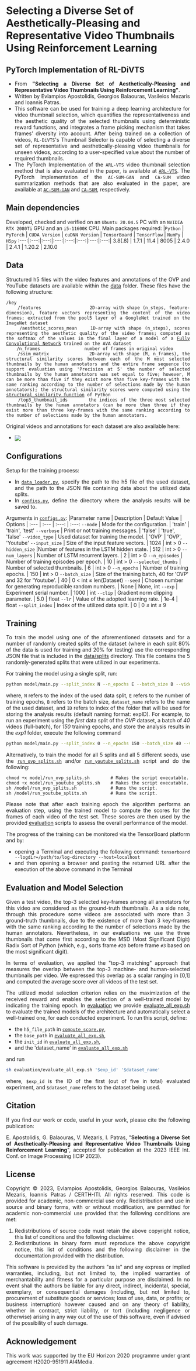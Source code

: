 # Selecting a Diverse Set of Aesthetically-Pleasing and Representative Video Thumbnails Using Reinforcement Learning

## PyTorch Implementation of RL-DiVTS  
<div align="justify">

- From **"Selecting a Diverse Set of Aesthetically-Pleasing and Representative Video Thumbnails Using Reinforcement Learning"**.
- Written by Evlampios Apostolidis, Georgios Balaouras, Vasileios Mezaris and Ioannis Patras.
- This software can be used for training a deep learning architecture for video thumbnail selection, which quantifies the representativeness and the aesthetic quality of the selected thumbnails using deterministic reward functions, and integrates a frame picking mechanism that takes frames’ diversity into account. After being trained on a collection of videos, `RL-DiVTS`'s Thumbnail Selector  is capable of selecting a diverse set of representative and aesthetically-pleasing video thumbnails for unseen videos, according to a user-specified value about the number of required thumbnails.
- The PyTorch Implementation of the `ARL-VTS` video thumbnail selection method that is also evaluated in the paper, is available at [`ARL-VTS`](https://github.com/e-apostolidis/Video-Thumbnail-Selector). The PyTorch Implementation of the `AC-SUM-GAN` and `CA-SUM` video summarization methods that are also evaluated in the paper, are available at [`AC-SUM-GAN`](https://github.com/e-apostolidis/AC-SUM-GAN) and [`CA-SUM`](https://github.com/e-apostolidis/CA-SUM), respectively.
</div>

## Main dependencies
Developed, checked and verified on an `Ubuntu 20.04.5` PC with an `NVIDIA RTX 2080Ti` GPU and an `i5-11600K` CPU. Main packages required:
|`Python` | `PyTorch` | `CUDA Version` | `cuDNN Version` | `TensorBoard` | `TensorFlow` | `NumPy` | `H5py`
:---:|:---:|:---:|:---:|:---:|:---:|:---:|:---:|
3.8(.8) | 1.7.1 | 11.4 | 8005 | 2.4.0 | 2.4.1 | 1.20.2 | 2.10.0

## Data
<div align="justify">

Structured h5 files with the video features and annotations of the OVP and YouΤube datasets are available within the [data](data) folder. These files have the following structure:
<pre><code>/key
    /features                 2D-array with shape (n_steps, feature-dimension), feature vectors representing the content of the video frames; extracted from the pool5 layer of a GoogleNet trained on the ImageNet dataset
    /aesthetic_scores_mean    1D-array with shape (n_steps), scores representing the aesthetic quality of the video frames; computed as the softmax of the values in the final layer of a model of a <a href="https://github.com/bmezaris/fully_convolutional_networks" target="_blank">Fully Convolutional Network</a> trained on the AVA dataset
    /n_frames                 number of frames in original video
    /ssim_matrix              2D-array with shape (M, n_frames), the structural similarity scores between each of the M most selected thumbnails by the human annotators and the entire frame sequence (to support evaluation using 'Precision at 5' the number of selected thumbnails by the human annotators was set equal to five; however, M can be more than five if they exist more than five key-frames with the same ranking according to the number of selections made by the human annotators); the structural similarity scores were computed using the <a href="https://scikit-image.org/docs/dev/api/skimage.metrics.html#skimage.metrics.structural_similarity" target="_blank">structural_similarity function</a> of Python
    /top3_thumbnail_ids       the indices of the three most selected thumbnails by the human annotators (can be more than three if they exist more than three key-frames with the same ranking according to the number of selections made by the human annotators.
</code></pre>
Original videos and annotations for each dataset are also available here: 
- <a href="https://sites.google.com/site/vsummsite/download" target="_blank"><img align="center" src="https://img.shields.io/badge/Datasets-OVP,%20YouTube-green"/></a>
</div>
 
## Configurations
<div align="justify">

Setup for the training process:
 - In [`data_loader.py`](model/data_loader.py#L19:L21), specify the path to the h5 file of the used dataset, and the path to the JSON file containing data about the utilized data splits.
 - In [`configs.py`](model/configs.py#L7), define the directory where the analysis results will be saved to.
</div>
 
Arguments in [`configs.py`](model/configs.py): 
|Parameter name | Description | Default Value | Options
| :--- | :--- | :---: | :---:
`--mode` | Mode for the configuration. | 'train' | 'train', 'test'
`--verbose` | Print or not training messages. | 'false' | 'true', 'false'
`--video_type` | Used dataset for training the model. | 'OVP' | 'OVP', 'Youtube'
`--input_size` | Size of the input feature vectors. | 1024 | int > 0
`--hidden_size` |Number of features in the LSTM hidden state. | 512 | int > 0
`--num_layers` | Number of LSTM recurrent layers. | 2 | int > 0
`--n_episodes` | Number of training episodes per epoch. | 10 | int > 0
`--selected_thumbs` | Number of selected thumbnails. | 6 | int > 0
`--n_epochs` | Number of training epochs. | 150 | int > 0
`--batch_size` | Size of the training batch, 40 for 'OVP' and 32 for 'Youtube'. | 40 | 0 < int ≤ len(Dataset)
`--seed` | Chosen number for generating reproducible random numbers. | None | None, int
`--exp` | Experiment serial number. | 1000 | int
`--clip` | Gradient norm clipping parameter. | 5.0 | float 
`--lr` | Value of the adopted learning rate. | 1e-4 | float
`--split_index` | Index of the utilized data split. | 0 | 0 ≤ int ≤ 9

## Training
<div align="justify">

To train the model using one of the aforementioned datasets and for a number of randomly created splits of the dataset (where in each split 80% of the data is used for training and 20% for testing) use the corresponding JSON file that is included in the [data/splits](/data/splits) directory. This file contains the 5 randomly-generated splits that were utilized in our experiments.

For training the model using a single split, run:
```bash
python model/main.py --split_index N --n_epochs E --batch_size B --video_type 'dataset_name' --exp ID
```
where, `N` refers to the index of the used data split, `E` refers to the number of training epochs, `B` refers to the batch size, `dataset_name` refers to the name of the used dataset, and `ID` refers to index of the folder that will be used for storing the analysis results (default naming format: expID). For example, to run an experiment using the _first_ data split of the _OVP_ dataset, a batch of _40_ videos (full-batch), for _150_ training epochs, and store the analysis results in the _exp1_ folder, execute the following command
```bash
python model/main.py --split_index 0 --n_epochs 150 --batch_size 40 --video_type 'OVP' --exp 1
```

Alternatively, to train the model for all 5 splits and all 5 different seeds, use the [`run_ovp_splits.sh`](model/run_ovp_splits.sh) and/or [`run_youtube_splits.sh`](model/run_youtube_splits.sh) script and do the following:
```shell-script
chmod +x model/run_ovp_splits.sh        # Makes the script executable.
chmod +x model/run_youtube_splits.sh    # Makes the script executable.
sh /model/run_ovp_splits.sh             # Runs the script. 
sh /model/run_youtube_splits.sh         # Runs the script.  
```
Please note that after each training epoch the algorithm performs an evaluation step, using the trained model to compute the scores for the frames of each video of the test set. These scores are then used by the provided [evaluation](evaluation) scripts to assess the overall performance of the model.

The progress of the training can be monitored via the TensorBoard platform and by:
- opening a Terminal and executing the following command: `tensorboard --logdir=/path/to/log-directory --host=localhost`
- and then opening a browser and pasting the returned URL after the execution of the above command in the Terminal 
</div>

## Evaluation and Model Selection 
<div align="justify">

Given a test video, the top-3 selected key-frames among all annotators for this video are considered as the ground-truth thumbnails. As a side note, through this procedure some videos are associated with more than 3 ground-truth thumbnails, due to the existence of more than 3 key-frames with the same ranking according to the number of selections made by the human annotators. Nevertheless, in our evaluations we use the three thumbnails that come first according to the MSD (Most Significant Digit) Radix Sort of Python (which, e.g., sorts frame `#20` before frame `#3` based on the most significant digit).

In terms of evaluation, we applied the "top-3 matching" approach that measures the overlap between the top-3 machine- and human-selected thumbnails per video. We expressed this overlap as a scalar ranging in [0,1] and computed the average score over all videos of the test set.

The utilized model selection criterion relies on the maximization of the received reward and enables the selection of a well-trained model by indicating the training epoch. In [evaluation](evaluation) we provide [evaluate_all_exp.sh](evaluation/evaluate_all_exp.sh) to evaluate the trained models of the architecture and automatically select a well-trained one, for each conducted experiment. To run this script, define:
 - the `h5_file_path` in [`compute_score.py`](evaluation/compute_score.py#L17),
 - the `base_path` in [`evaluate_all_exp.sh`](evaluation/evaluate_all_exp.sh#L8),
 - the `init_id` in [`evaluate_all_exp.sh`](evaluation/evaluate_all_exp.sh#L9),
 - and the 'dataset_name' in [`evaluate_all_exp.sh`](evaluation/evaluate_all_exp.sh#L10)

and run
```bash
sh evaluation/evaluate_all_exp.sh '$exp_id' '$dataset_name' 
```
where, `$exp_id` is the ID of the first (out of five in total) evaluated experiment, and `$dataset_name` refers to the dataset being used.

## Citation
<div align="justify">

If you find our work or code, useful in your work, please cite the following publication:

E. Apostolidis, G. Balaouras, V. Mezaris, I. Patras, "<b>Selecting a Diverse Set of Aesthetically-Pleasing and Representative Video Thumbnails Using Reinforcement Learning</b>", accepted for publication at the 2023 IEEE Int. Conf. on Image Processing (ICIP 2023).
</div>

## License
<div align="justify">

Copyright © 2023, Evlampios Apostolidis, Georgios Balaouras, Vasileios Mezaris, Ioannis Patras / CERTH-ITI. All rights reserved. This code is provided for academic, non-commercial use only. Redistribution and use in source and binary forms, with or without modification, are permitted for academic non-commercial use provided that the following conditions are met:

1. Redistributions of source code must retain the above copyright notice, this list of conditions and the following disclaimer.
2. Redistributions in binary form must reproduce the above copyright notice, this list of conditions and the following disclaimer in the documentation provided with the distribution.

This software is provided by the authors "as is" and any express or implied warranties, including, but not limited to, the implied warranties of merchantability and fitness for a particular purpose are disclaimed. In no event shall the authors be liable for any direct, indirect, incidental, special, exemplary, or consequential damages (including, but not limited to, procurement of substitute goods or services; loss of use, data, or profits; or business interruption) however caused and on any theory of liability, whether in contract, strict liability, or tort (including negligence or otherwise) arising in any way out of the use of this software, even if advised of the possibility of such damage.
</div>

## Acknowledgement
<div align="justify"> This work was supported by the EU Horizon 2020 programme under grant agreement H2020-951911 AI4Media. </div>
